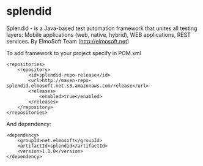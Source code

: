 # splendid
Splendid -  is a Java-based test automation framework that unites all testing layers: Mobile applications (web, native, hybrid), WEB applications, REST services.
By ElmoSoft Team (http://elmosoft.net)

To add framework to your project specify in POM.xml

```
<repositories>
    <repository>
        <id>splendid-repo-release</id>
        <url>http://maven-repo-splendid.elmosoft.net.s3.amazonaws.com/release</url>
        <releases>
            <enabled>true</enabled>
        </releases>
    </repository>
</repositories>
```

And dependency:
```
<dependency>
    <groupId>net.elmosoft</groupId>
    <artifactId>splendid</artifactId>
    <version>1.1.0</version>
</dependency>
```
